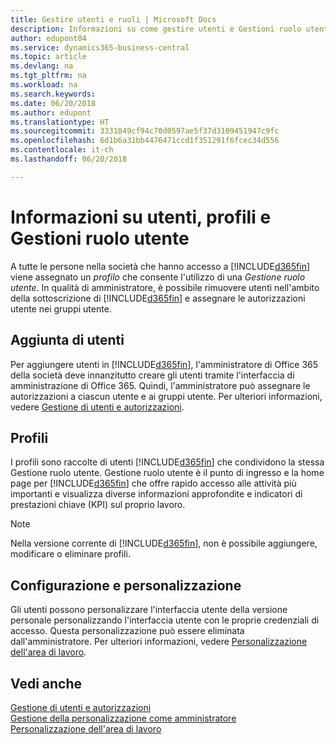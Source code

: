 ```yaml
---
title: Gestire utenti e ruoli | Microsoft Docs
description: Informazioni su come gestire utenti e Gestioni ruolo utente in Business Central.
author: edupont04
ms.service: dynamics365-business-central
ms.topic: article
ms.devlang: na
ms.tgt_pltfrm: na
ms.workload: na
ms.search.keywords: 
ms.date: 06/20/2018
ms.author: edupont
ms.translationtype: HT
ms.sourcegitcommit: 3331849cf94c70d0597ae5f37d3109451947c9fc
ms.openlocfilehash: 6d1b6a31bb4476471ccd1f351291f6fcec34d556
ms.contentlocale: it-ch
ms.lasthandoff: 06/20/2018

---
```

# <a name="understanding-users-profiles-and-role-centers"></a>Informazioni su utenti, profili e Gestioni ruolo utente
A tutte le persone nella società che hanno accesso a [!INCLUDE[d365fin](includes/d365fin_md.md)] viene assegnato un *profilo* che consente l'utilizzo di una *Gestione ruolo utente*. In qualità di amministratore, è possibile rimuovere utenti nell'ambito della sottoscrizione di [!INCLUDE[d365fin](includes/d365fin_md.md)] e assegnare le autorizzazioni utente nei gruppi utente.  

## <a name="adding-users"></a>Aggiunta di utenti
Per aggiungere utenti in [!INCLUDE[d365fin](includes/d365fin_md.md)], l'amministratore di Office 365 della società deve innanzitutto creare gli utenti tramite l'interfaccia di amministrazione di Office 365. Quindi, l'amministratore può assegnare le autorizzazioni a ciascun utente e ai gruppi utente. Per ulteriori informazioni, vedere [Gestione di utenti e autorizzazioni](ui-how-users-permissions.md).  

## <a name="profiles"></a>Profili
I profili sono raccolte di utenti [!INCLUDE[d365fin](includes/d365fin_md.md)] che condividono la stessa Gestione ruolo utente.  Gestione ruolo utente è il punto di ingresso e la home page per [!INCLUDE[d365fin](includes/d365fin_md.md)] che offre rapido accesso alle attività più importanti e visualizza diverse informazioni approfondite e indicatori di prestazioni chiave (KPI) sul proprio lavoro.  

> [!NOTE]  
>  Nella versione corrente di [!INCLUDE[d365fin](includes/d365fin_md.md)], non è possibile aggiungere, modificare o eliminare profili.

## <a name="configuration-and-personalization"></a>Configurazione e personalizzazione
<!--The concept of UI customization in [!INCLUDE[d365fin](includes/d365fin_md.md)] is divided in two:  

-   Configuration, performed by the administrator  

-   Personalization, performed by users  

The administrator configures the user interface for multiple users by customizing the user interface for a profile that the users are assigned to.  -->
Gli utenti possono personalizzare l'interfaccia utente della versione personale personalizzando l'interfaccia utente con le proprie credenziali di accesso. Questa personalizzazione può essere eliminata dall'amministratore. Per ulteriori informazioni, vedere [Personalizzazione dell'area di lavoro](ui-personalization-user.md).  

## <a name="see-also"></a>Vedi anche  
[Gestione di utenti e autorizzazioni](ui-how-users-permissions.md)  
[Gestione della personalizzazione come amministratore](ui-personalization-manage.md)  
[Personalizzazione dell'area di lavoro](ui-personalization-user.md)  

